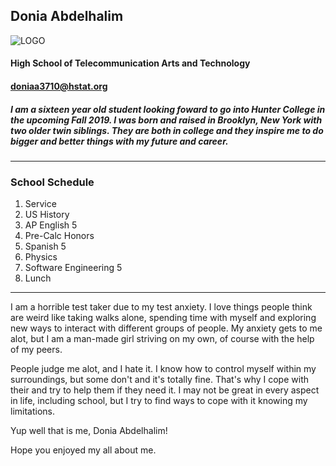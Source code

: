 ## Donia Abdelhalim 
![LOGO](https://gm1.ggpht.com/LuTcHgMGslwrCELORoBGtODjJguH6C-MjRfz8E5LC9UMVdUwWaOlPNkLUlv-mH9MifiHNexYdOwIRR2J3tdgMhd2OwnlfEsI3CZ0vNmHo3hINXyByugujy_CTiK8RiUearsoBrs52O_54uAM7tH3Kk9ekS5ppvwZD7AWdAcilGHp44of1FbN89A2JlYIJLNByHcrBDRJtxdTowLxvd-Y1npw8ewUCWomRFfBuj9df_BJcA-iyGjyKZcgkhCj1VwQ0hw70osKCmHZNKZrGZN7XdjFtxe-MuZFBXNtzoCLLSYzQbV6g0xCGX3M21TImGFWG2ElA3cuIAuv2iJ2zNU0YLKvTDB1y2jYa0xIeY5IWcXrrjmRwWj2m8_4lGBmLaYwilOwaSQyJskK0H4xwC1-hSfwjY9PbuAVzNiK5H6jU6Ae6dLRnmNoN1jsAQHTDOoLwjSZLK6b0HjEE10wNewayLFjnm3JDj1cR9aAWsYJm4RWj6Sk1r4B0zqRw5iPsiT-Z2Ca_TaCjKD7l3_IccPSEmrcJK_-PIIM0xqkkD619cKdde9pu0Ll-OCZB-pPmrgqnPgzp0as-N9GRz5GGGLmYNaCa9akqjmo68vbNLypXfkTJuP5aZ9D33T5SvXwmMO4HtPnUCV0PJBMv9iwXJXl8wkMtniL3T2B_Sjh8Fcx2AWx5iXtlDv1adaLzR8=w514-h514-l75-ft)
#### High School of Telecommunication Arts and Technology   

#### **doniaa3710@hstat.org**


##### I am a sixteen year old student looking foward to go into Hunter College in the upcoming Fall 2019. I was born and raised in Brooklyn, New York with two older twin siblings. They are both in college and they inspire me to do bigger and better things with my future and career. 


---


### **School Schedule**
1. Service
2. US History
3. AP English 5
4. Pre-Calc Honors
5. Spanish 5
6. Physics
7. Software Engineering 5
8. Lunch

---

I am a horrible test taker due to my test anxiety. I love things people think are weird like taking walks alone, spending time with myself and exploring new ways to interact with different groups of people.
My anxiety gets to me alot, but I am a man-made girl striving on my own, of course with the help of my peers. 


People judge me alot, and I hate it. I know how to control myself within my surroundings,
but some don't and it's totally fine. That's why I cope with their 
and try to help them if they need it. I may not be great in every aspect in life, including school, but I try to find ways to cope with it knowing my limitations.


Yup well that is me, Donia Abdelhalim! 

Hope you enjoyed my all about me. 